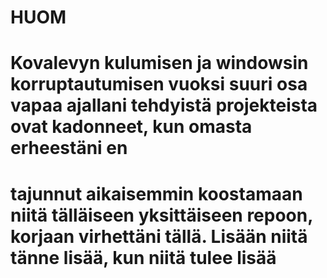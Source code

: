 # HUOM
# Kovalevyn kulumisen ja windowsin korruptautumisen vuoksi suuri osa vapaa ajallani tehdyistä projekteista ovat kadonneet, kun omasta erheestäni en 
# tajunnut aikaisemmin koostamaan niitä tälläiseen yksittäiseen repoon, korjaan virhettäni tällä. Lisään niitä tänne lisää, kun niitä tulee lisää